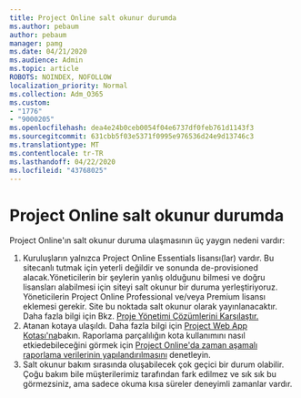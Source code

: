 ```yaml
---
title: Project Online salt okunur durumda
ms.author: pebaum
author: pebaum
manager: pamg
ms.date: 04/21/2020
ms.audience: Admin
ms.topic: article
ROBOTS: NOINDEX, NOFOLLOW
localization_priority: Normal
ms.collection: Adm_O365
ms.custom:
- "1776"
- "9000205"
ms.openlocfilehash: dea4e24b0ceb0054f04e6737df0feb761d1143f3
ms.sourcegitcommit: 631cbb5f03e5371f0995e976536d24e9d13746c3
ms.translationtype: MT
ms.contentlocale: tr-TR
ms.lasthandoff: 04/22/2020
ms.locfileid: "43768025"
---
```

# <a name="project-online-is-in-a-read-only-state"></a>Project Online salt okunur durumda

Project Online'ın salt okunur duruma ulaşmasının üç yaygın nedeni vardır:

1. Kuruluşların yalnızca Project Online Essentials lisansı(lar) vardır. Bu sitecanlı tutmak için yeterli değildir ve sonunda de-provisioned alacak.Yöneticilerin bir şeylerin yanlış olduğunu bilmesi ve doğru lisansları alabilmesi için siteyi salt okunur bir duruma yerleştiriyoruz. Yöneticilerin Project Online Professional ve/veya Premium lisansı eklemesi gerekir. Site bu noktada salt okunur olarak yayınlanacaktır. Daha fazla bilgi için Bkz. [Proje Yönetimi Çözümlerini Karşılaştır.](https://products.office.com/project/compare-microsoft-project-management-software?tab=1)
2. Atanan kotaya ulaşıldı. Daha fazla bilgi için [Project Web App Kotası'na](https://docs.microsoft.com/projectonline/tune-project-online-performance#project-web-app-quota)bakın. Raporlama parçalılığın kota kullanımını nasıl etkiedebileceğini görmek için [Project Online'da zaman aşamalı raporlama verilerinin yapılandırılmasını](https://docs.microsoft.com/ProjectOnline/configure-rollup-of-timephased-reporting-data-in-project-online) denetleyin.
3. Salt okunur bakım sırasında oluşabilecek çok geçici bir durum olabilir. Çoğu bakım bile müşterilerimiz tarafından fark edilmez ve sık sık bu görmezsiniz, ama sadece okuma kısa süreler deneyimli zamanlar vardır.

